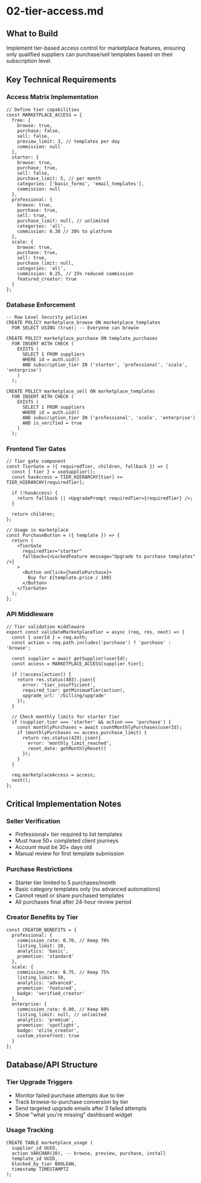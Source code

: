 # 02-tier-access.md

## What to Build

Implement tier-based access control for marketplace features, ensuring only qualified suppliers can purchase/sell templates based on their subscription level.

## Key Technical Requirements

### Access Matrix Implementation

```
// Define tier capabilities
const MARKETPLACE_ACCESS = {
  free: {
    browse: true,
    purchase: false,
    sell: false,
    preview_limit: 3, // templates per day
    commission: null
  },
  starter: {
    browse: true,
    purchase: true,
    sell: false,
    purchase_limit: 5, // per month
    categories: ['basic_forms', 'email_templates'],
    commission: null
  },
  professional: {
    browse: true,
    purchase: true,
    sell: true,
    purchase_limit: null, // unlimited
    categories: 'all',
    commission: 0.30 // 30% to platform
  },
  scale: {
    browse: true,
    purchase: true,
    sell: true,
    purchase_limit: null,
    categories: 'all',
    commission: 0.25, // 25% reduced commission
    featured_creator: true
  }
};
```

### Database Enforcement

```
-- Row Level Security policies
CREATE POLICY marketplace_browse ON marketplace_templates
  FOR SELECT USING (true); -- Everyone can browse

CREATE POLICY marketplace_purchase ON template_purchases
  FOR INSERT WITH CHECK (
    EXISTS (
      SELECT 1 FROM suppliers 
      WHERE id = auth.uid() 
      AND subscription_tier IN ('starter', 'professional', 'scale', 'enterprise')
    )
  );

CREATE POLICY marketplace_sell ON marketplace_templates
  FOR INSERT WITH CHECK (
    EXISTS (
      SELECT 1 FROM suppliers
      WHERE id = auth.uid()
      AND subscription_tier IN ('professional', 'scale', 'enterprise')
      AND is_verified = true
    )
  );
```

### Frontend Tier Gates

```
// Tier gate component
const TierGate = ({ requiredTier, children, fallback }) => {
  const { tier } = useSupplier();
  const hasAccess = TIER_HIERARCHY[tier] >= TIER_HIERARCHY[requiredTier];
  
  if (!hasAccess) {
    return fallback || <UpgradePrompt requiredTier={requiredTier} />;
  }
  
  return children;
};

// Usage in marketplace
const PurchaseButton = ({ template }) => {
  return (
    <TierGate 
      requiredTier="starter"
      fallback={<LockedFeature message="Upgrade to purchase templates" />}
    >
      <Button onClick={handlePurchase}>
        Buy for £{template.price / 100}
      </Button>
    </TierGate>
  );
};
```

### API Middleware

```
// Tier validation middleware
export const validateMarketplaceTier = async (req, res, next) => {
  const { userId } = req.auth;
  const action = req.path.includes('purchase') ? 'purchase' : 'browse';
  
  const supplier = await getSupplier(userId);
  const access = MARKETPLACE_ACCESS[supplier.tier];
  
  if (!access[action]) {
    return res.status(403).json({
      error: 'tier_insufficient',
      required_tier: getMinimumTier(action),
      upgrade_url: '/billing/upgrade'
    });
  }
  
  // Check monthly limits for starter tier
  if (supplier.tier === 'starter' && action === 'purchase') {
    const monthlyPurchases = await countMonthlyPurchases(userId);
    if (monthlyPurchases >= access.purchase_limit) {
      return res.status(429).json({
        error: 'monthly_limit_reached',
        reset_date: getMonthlyReset()
      });
    }
  }
  
  req.marketplaceAccess = access;
  next();
};
```

## Critical Implementation Notes

### Seller Verification

- Professional+ tier required to list templates
- Must have 50+ completed client journeys
- Account must be 30+ days old
- Manual review for first template submission

### Purchase Restrictions

- Starter tier limited to 5 purchases/month
- Basic category templates only (no advanced automations)
- Cannot resell or share purchased templates
- All purchases final after 24-hour review period

### Creator Benefits by Tier

```
const CREATOR_BENEFITS = {
  professional: {
    commission_rate: 0.70, // Keep 70%
    listing_limit: 10,
    analytics: 'basic',
    promotion: 'standard'
  },
  scale: {
    commission_rate: 0.75, // Keep 75%
    listing_limit: 50,
    analytics: 'advanced',
    promotion: 'featured',
    badge: 'verified_creator'
  },
  enterprise: {
    commission_rate: 0.80, // Keep 80%
    listing_limit: null, // unlimited
    analytics: 'premium',
    promotion: 'spotlight',
    badge: 'elite_creator',
    custom_storefront: true
  }
};
```

## Database/API Structure

### Tier Upgrade Triggers

- Monitor failed purchase attempts due to tier
- Track browse-to-purchase conversion by tier
- Send targeted upgrade emails after 3 failed attempts
- Show "what you're missing" dashboard widget

### Usage Tracking

```
CREATE TABLE marketplace_usage (
  supplier_id UUID,
  action VARCHAR(20), -- browse, preview, purchase, install
  template_id UUID,
  blocked_by_tier BOOLEAN,
  timestamp TIMESTAMPTZ
);
```